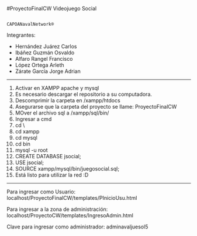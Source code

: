#ProyectoFinalCW
Videojuego Social

                                                         CAPOANavalNetwork®
                                                        
                                                         
Integrantes:
+ Hernández Juárez Carlos
+ Ibáñez Guzmán Osvaldo
+ Alfaro Rangel Francisco
+ López Ortega Arleth
+ Zárate García Jorge Adrian

___________________________________________________________________________________________________________________________________
  
1) Activar en XAMPP apache y mysql  
2) Es necesario descargar el repositorio a su computadora.
3) Descomprimir la carpeta en /xampp/htdocs
4) Asegurarse que la carpeta del proyecto se llame: ProyectoFinalCW
5) MOver el archivo sql a /xampp/sql/bin/
6) Ingresar a cmd 
7) cd \
8) cd xampp
9) cd mysql
10) cd bin
11) mysql -u root 
12) CREATE DATABASE jsocial;
13) USE jsocial;
14) SOURCE xampp/mysql/bin/juegosocial.sql;
15) Está listo para utilizar la red  :D

____________________________________________________________________________________________________________________________________

Para ingresar como Usuario:
                                               localhost/ProyectoFinalCW/templates/PInicioUsu.html
                                               

Para ingresar a la zona de administración:
                                                localhost/ProyectoCW/templates/IngresoAdmin.html
                                                
Clave para ingresar como administrador: adminavaljuesol5
